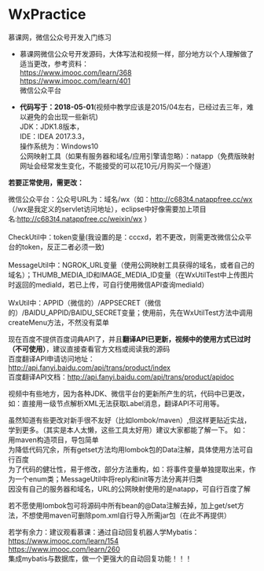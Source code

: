 # WxPractice
慕课网，微信公众号开发入门练习<br/>
- 慕课网微信公众号开发源码，大体写法和视频一样，部分地方以个人理解做了适当更改，参考资料：<br/>
    https://www.imooc.com/learn/368<br/>
    https://www.imooc.com/learn/401<br/>
    微信公众平台<br/>

- **代码写于：2018-05-01**(视频中教学应该是2015/04左右，已经过去三年，难以避免的会出现一些新坑)<br/>
  JDK：JDK1.8版本，<br/>
  IDE：IDEA 2017.3.3，<br/>
  操作系统为：Windows10<br/>
  公网映射工具（如果有服务器和域名/应用引擎请忽略）：natapp（免费版映射网址会经常发生变化，不能接受的可以花10元/月购买一个隧道）<br/>


**若要正常使用，需更改：**<br/>

  微信公众平台：公众号URL为：域名/wx（如：http://c683t4.natappfree.cc/wx （/wx是我定义的servlet访问地址），eclipse中好像需要加上项目名:http://c683t4.natappfree.cc/weixin/wx ）<br/>
  <br/>
  CheckUtil中：token变量(我设置的是：cccxd，若不更改，则需更改微信公众平台的token，反正二者必须一致)<br/>
  <br/>
  MessageUtil中：NGROK_URL变量（使用公网映射工具获得的域名，或者自己的域名）；THUMB_MEDIA_ID和IMAGE_MEDIA_ID变量（在WxUtilTest中上传图片时返回的mediaId，若已上传，可自行使用微信API查询mediaId）<br/>
  <br/>
  WxUtil中：APPID（微信的）/APPSECRET（微信的）/BAIDU_APPID/BAIDU_SECRET变量；使用前，先在WxUtilTest方法中调用createMenu方法，不然没有菜单<br/>


现在百度不提供百度词典API了，并且**翻译API已更新，视频中的使用方式已过时（不可使用）**，建议直接查看官方文档或阅读我的源码<br/>
  百度翻译API申请访问地址：http://api.fanyi.baidu.com/api/trans/product/index<br/>
  百度翻译API文档：http://api.fanyi.baidu.com/api/trans/product/apidoc<br/>

视频中有些地方，因为各种JDK、微信平台的更新所产生的坑，代码中已更改，如：直接用一级节点解析XML无法获取Label消息，翻译API不可用等。<br/>

虽然知道有些更改对新手很不友好（比如lombok/maven）,但这样更贴近实战，学到更多。（其实是本人太懒，这些工具太好用）建议大家都能了解一下。
如：<br/>
  用maven构造项目，导包简单<br/>
  为降低代码冗余，所有getset方法均用lombok包的Data注解，具体使用方法可自行百度<br/>
  为了代码的健壮性，易于修改，部分方法重构，如：将事件变量单独提取出来，作为一个enum类；MessageUtil中将reply和init等方法分离并归类<br/>
  因没有自己的服务器和域名，URL的公网映射使用的是natapp，可自行百度了解<br/>

若不愿使用lombok包可将源码中所有bean的@Data注解去掉，加上get/set方法，不想使用maven可删除pom.xml自行导入所需jar包（在此不再提供）<br/>

若学有余力：建议观看慕课：通过自动回复机器人学Mybatis：<br/>
  https://www.imooc.com/learn/154    <br/>
  https://www.imooc.com/learn/260<br/>
集成mybatis与数据库，做一个更强大的自动回复功能！！！<br/>
